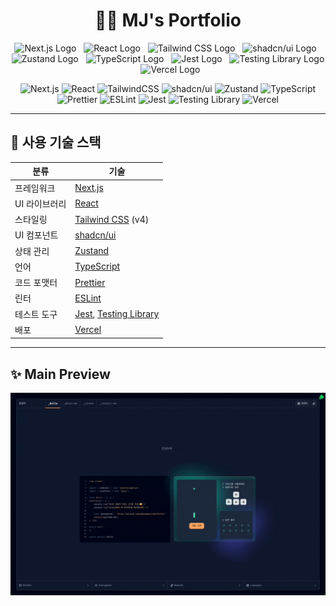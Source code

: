 <h1 align="center">🧑‍💻 MJ's Portfolio</h1>

<p align="center">
  <img src="https://assets.vercel.com/image/upload/v1662130559/nextjs/Icon_dark_background.png" alt="Next.js Logo" width="32" />
  &nbsp;
  <img src="https://upload.wikimedia.org/wikipedia/commons/a/a7/React-icon.svg" alt="React Logo" width="32" />
  &nbsp;
  <img src="https://tailwindcss.com/favicons/favicon-32x32.png" alt="Tailwind CSS Logo" width="32" />
  &nbsp;
  <img src="https://avatars.githubusercontent.com/u/139895814?s=200&v=4" alt="shadcn/ui Logo" width="32" />
  &nbsp;
  <img src="https://zustand-demo.pmnd.rs/favicon.ico" alt="Zustand Logo" width="32" />
  &nbsp;
  <img src="https://raw.githubusercontent.com/remojansen/logo.ts/master/ts.png" alt="TypeScript Logo" width="32" />
  &nbsp;
  <img src="https://jestjs.io/img/favicon/favicon.ico" alt="Jest Logo" width="32" />
  &nbsp;
  <img src="https://testing-library.com/img/octopus-128x128.png" alt="Testing Library Logo" width="32" />
  &nbsp;
  <img src="https://assets.vercel.com/image/upload/q_auto/front/favicon/vercel/favicon.ico" alt="Vercel Logo" width="32" />
</p>

<p align="center">
  <img alt="Next.js" src="https://img.shields.io/badge/Next.js-000000?style=flat-square&logo=nextdotjs&logoColor=white" />
  <img alt="React" src="https://img.shields.io/badge/React-61DAFB?style=flat-square&logo=react&logoColor=black" />
  <img alt="TailwindCSS" src="https://img.shields.io/badge/TailwindCSS-06B6D4?style=flat-square&logo=tailwindcss&logoColor=white" />
  <img alt="shadcn/ui" src="https://img.shields.io/badge/shadcn/ui-black?style=flat-square" />
  <img alt="Zustand" src="https://img.shields.io/badge/Zustand-000000?style=flat-square&logo=zustand&logoColor=white" />
  <img alt="TypeScript" src="https://img.shields.io/badge/TypeScript-3178C6?style=flat-square&logo=typescript&logoColor=white" />
  <img alt="Prettier" src="https://img.shields.io/badge/Prettier-F7B93E?style=flat-square&logo=prettier&logoColor=black" />
  <img alt="ESLint" src="https://img.shields.io/badge/ESLint-4B32C3?style=flat-square&logo=eslint&logoColor=white" />
  <img alt="Jest" src="https://img.shields.io/badge/Jest-C21325?style=flat-square&logo=jest&logoColor=white" />
  <img alt="Testing Library" src="https://img.shields.io/badge/Testing Library-E33332?style=flat-square&logo=testinglibrary&logoColor=white" />
  <img alt="Vercel" src="https://img.shields.io/badge/Vercel-000000?style=flat-square&logo=vercel&logoColor=white" />
</p>

---

## 🧰 사용 기술 스택

| 분류          | 기술                                                                      |
| ------------- | ------------------------------------------------------------------------- |
| 프레임워크    | [Next.js](https://nextjs.org)                                             |
| UI 라이브러리 | [React](https://react.dev)                                                |
| 스타일링      | [Tailwind CSS](https://tailwindcss.com) (v4)                              |
| UI 컴포넌트   | [shadcn/ui](https://ui.shadcn.com)                                        |
| 상태 관리     | [Zustand](https://zustand-demo.pmnd.rs/)                                  |
| 언어          | [TypeScript](https://www.typescriptlang.org)                              |
| 코드 포맷터   | [Prettier](https://prettier.io)                                           |
| 린터          | [ESLint](https://eslint.org)                                              |
| 테스트 도구   | [Jest](https://jestjs.io), [Testing Library](https://testing-library.com) |
| 배포          | [Vercel](https://vercel.com)                                              |

---

## ✨ Main Preview

![MJ's Portfolio Main Screenshot](public/images/readme_main.gif)
